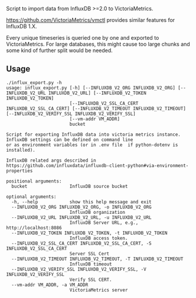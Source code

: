 
Script to import data from InfluxDB >=2.0 to VictoriaMetrics.

https://github.com/VictoriaMetrics/vmctl provides similar features for InfluxDB 1.X.

Every unique timeseries is queried one by one and exported to VictoriaMetrics.
For large databases, this might cause too large chunks and some kind of further split 
would be needed.

## Usage

~~~~
./influx_export.py -h
usage: influx_export.py [-h] [--INFLUXDB_V2_ORG INFLUXDB_V2_ORG] [--INFLUXDB_V2_URL INFLUXDB_V2_URL] [--INFLUXDB_V2_TOKEN INFLUXDB_V2_TOKEN]
                        [--INFLUXDB_V2_SSL_CA_CERT INFLUXDB_V2_SSL_CA_CERT] [--INFLUXDB_V2_TIMEOUT INFLUXDB_V2_TIMEOUT] [--INFLUXDB_V2_VERIFY_SSL INFLUXDB_V2_VERIFY_SSL]
                        [--vm-addr VM_ADDR]
                        bucket

Script for exporting InfluxDB data into victoria metrics instance. InfluxDB settings can be defined on command line
or as environment variables (or in .env file  if python-dotenv is installed). 

InfluxDB related args described in https://github.com/influxdata/influxdb-client-python#via-environment-properties

positional arguments:
  bucket                InfluxDB source bucket

optional arguments:
  -h, --help            show this help message and exit
  --INFLUXDB_V2_ORG INFLUXDB_V2_ORG, -o INFLUXDB_V2_ORG
                        InfluxDB organization
  --INFLUXDB_V2_URL INFLUXDB_V2_URL, -u INFLUXDB_V2_URL
                        InfluxDB Server URL, e.g., http://localhost:8086
  --INFLUXDB_V2_TOKEN INFLUXDB_V2_TOKEN, -t INFLUXDB_V2_TOKEN
                        InfluxDB access token.
  --INFLUXDB_V2_SSL_CA_CERT INFLUXDB_V2_SSL_CA_CERT, -S INFLUXDB_V2_SSL_CA_CERT
                        Server SSL Cert
  --INFLUXDB_V2_TIMEOUT INFLUXDB_V2_TIMEOUT, -T INFLUXDB_V2_TIMEOUT
                        InfluxDB timeout
  --INFLUXDB_V2_VERIFY_SSL INFLUXDB_V2_VERIFY_SSL, -V INFLUXDB_V2_VERIFY_SSL
                        Verify SSL CERT.
  --vm-addr VM_ADDR, -a VM_ADDR
                        VictoriaMetrics server
~~~~
